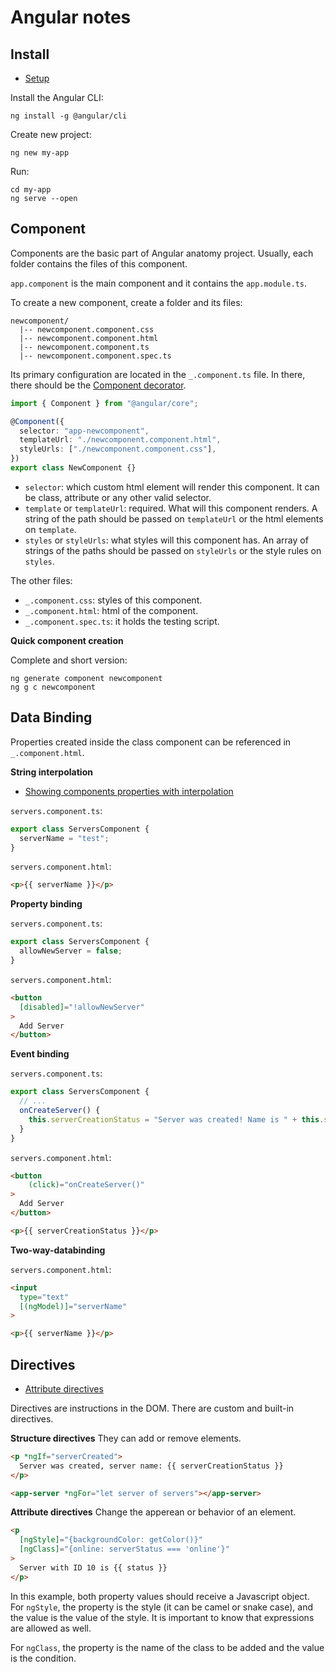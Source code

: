 # Angular notes

## Install

- [Setup](https://angular.io/guide/setup-local)

Install the Angular CLI:

```
ng install -g @angular/cli
```

Create new project:

```
ng new my-app
```

Run:

```
cd my-app
ng serve --open
```

## Component

Components are the basic part of Angular anatomy project. Usually, each folder contains the files of this component.

`app.component` is the main component and it contains the `app.module.ts`.

To create a new component, create a folder and its files:

```
newcomponent/
  |-- newcomponent.component.css
  |-- newcomponent.component.html
  |-- newcomponent.component.ts
  |-- newcomponent.component.spec.ts
```

Its primary configuration are located in the `_.component.ts` file. In there, there should be the [Component decorator](https://angular.io/api/core/Component).

```typescript
import { Component } from "@angular/core";

@Component({
  selector: "app-newcomponent",
  templateUrl: "./newcomponent.component.html",
  styleUrls: ["./newcomponent.component.css"],
})
export class NewComponent {}
```

- `selector`: which custom html element will render this component. It can be class, attribute or any other valid selector.
- `template` or `templateUrl`: required. What will this component renders. A string of the path should be passed on `templateUrl` or the html elements on `template`.
- `styles` or `styleUrls`: what styles will this component has. An array of strings of the paths should be passed on `styleUrls` or the style rules on `styles`.

The other files:

- `_.component.css`: styles of this component.
- `_.component.html`: html of the component.
- `_.component.spec.ts`: it holds the testing script.

**Quick component creation**

Complete and short version:

```
ng generate component newcomponent
ng g c newcomponent
```

## Data Binding

Properties created inside the class component can be referenced in `_.component.html`.

**String interpolation**

- [Showing components properties with interpolation](https://angular.io/guide/displaying-data#showing-component-properties-with-interpolation)

`servers.component.ts`:
```typescript
export class ServersComponent {
  serverName = "test";
}
```

`servers.component.html`:
```html
<p>{{ serverName }}</p>
```

**Property binding**

`servers.component.ts`:
```typescript
export class ServersComponent {
  allowNewServer = false;
}
```

`servers.component.html`:
```html
<button
  [disabled]="!allowNewServer"
>
  Add Server
</button>
```

**Event binding**

`servers.component.ts`:
```typescript
export class ServersComponent {
  // ...
  onCreateServer() {
    this.serverCreationStatus = "Server was created! Name is " + this.serverName;
  }
}
```

`servers.component.html`:
```html
<button
    (click)="onCreateServer()"
>
  Add Server
</button>

<p>{{ serverCreationStatus }}</p>
```

**Two-way-databinding**

`servers.component.html`:
```html
<input
  type="text"
  [(ngModel)]="serverName"
>

<p>{{ serverName }}</p>
```

## Directives

- [Attribute directives](https://angular.io/guide/attribute-directives)

Directives are instructions in the DOM. There are custom and built-in directives.

**Structure directives**
They can add or remove elements.

```html
<p *ngIf="serverCreated">
  Server was created, server name: {{ serverCreationStatus }}
</p>

<app-server *ngFor="let server of servers"></app-server>
```

**Attribute directives**
Change the apperean or behavior of an element.

```html
<p 
  [ngStyle]="{backgroundColor: getColor()}"
  [ngClass]="{online: serverStatus === 'online'}"
>
  Server with ID 10 is {{ status }}
</p>
```

In this example, both property values should receive a Javascript object. For `ngStyle`, the property is the style (it can be camel or snake case), and the value is the value of the style. It is important to know that expressions are allowed as well.

For `ngClass`, the property is the name of the class to be added and the value is the condition.

